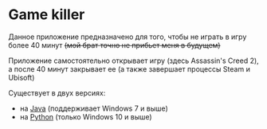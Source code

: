 # Game killer 
Данное приложение предназначено для того, чтобы не играть в игру более 40 минут ~~(мой брат точно не прибьет меня в будущем)~~

Приложение самостоятельно открывает игру (здесь Assassin's Creed 2), а после 40 минут закрывает ее (а также завершает процессы Steam и Ubisoft)

Существует в двух версиях:
- на <a href="https://github.com/VeraKasianenko/Game_killer/tree/main/game_killer_java/Assassin's Creed 2.exe">Java</a> (поддерживает Windows 7 и выше)
- на <a href="https://github.com/VeraKasianenko/Game_killer/tree/main/game_killer_python/dist/Assassin's Creed 2.exe">Python</a> (только Windows 10 и выше)
